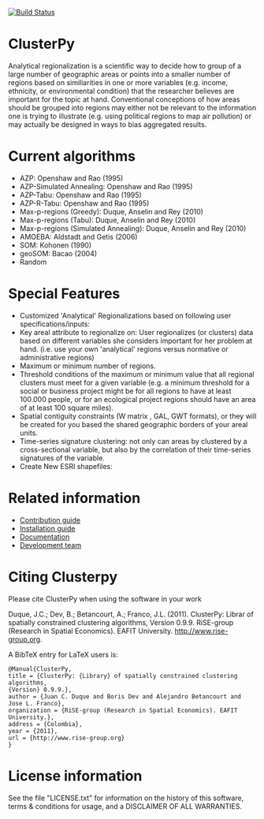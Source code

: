[![Build Status](https://travis-ci.org/sergiobuj/clusterpy.png?branch=master)](https://travis-ci.org/sergiobuj/clusterpy)

ClusterPy
=========

Analytical regionalization is a scientific way to decide how to group of a large
number of geographic areas or points into a smaller number of regions based on
similiarities in one or more variables (e.g. income, ethnicity, or environmental
condition) that the researcher believes are important for the topic at hand.
Conventional conceptions of how areas should be grouped into regions may either
not be relevant to the information one is trying to illustrate (e.g. using
political regions to map air pollution) or may actually be designed in ways to
bias aggregated results.


Current algorithms
==================
 * AZP: Openshaw and Rao (1995)
 * AZP-Simulated Annealing: Openshaw and Rao (1995)
 * AZP-Tabu: Openshaw and Rao (1995)
 * AZP-R-Tabu: Openshaw and Rao (1995)
 * Max-p-regions (Greedy): Duque, Anselin and Rey (2010)
 * Max-p-regions (Tabu): Duque, Anselin and Rey (2010)
 * Max-p-regions (Simulated Annealing): Duque, Anselin and Rey (2010)
 * AMOEBA: Aldstadt and Getis (2006)
 * SOM: Kohonen (1990)
 * geoSOM: Bacao (2004)
 * Random

Special Features
================
 * Customized 'Analytical' Regionalizations based on following user
 specifications/inputs:
  * Key areal attribute to regionalize on: User regionalizes (or clusters) data
  based on different variables she considers important for her problem at hand.
  (i.e. use your own 'analytical' regions versus normative or administrative
  regions)
  * Maximum or minimum number of regions.
  * Threshold conditions of the maximum or minimum value that all regional
  clusters must meet for a given variable (e.g. a minimum threshold for a social
  or business project might be for all regions to have at least 100.000 people,
  or for an ecological project regions should have an area of at least 100
  square miles).
  * Spatial contiguity constraints (W matrix , GAL, GWT formats), or they will
  be created for you based the shared geographic borders of your areal units.
  * Time-series signature clustering: not only can areas by clustered by a
  cross-sectional variable, but also by the correlation of their time-series
  signatures of the variable.
 * Create New ESRI shapefiles:


Related information
===================
  * [Contribution guide](https://github.com/sergiobuj/clusterpy/wiki/Contribution)
  * [Installation guide](https://github.com/sergiobuj/clusterpy/wiki/Installation)
  * [Documentation](http://www.rise-group.org/risem/clusterpy/index.html)
  * [Development team](https://github.com/sergiobuj/clusterpy/wiki/Team)

Citing Clusterpy
================
Please cite ClusterPy when using the software in your work

Duque, J.C.; Dev, B.; Betancourt, A.; Franco, J.L. (2011). ClusterPy: Librar
of spatially constrained clustering algorithms, Version 0.9.9. RiSE-group
(Research in Spatial Economics). EAFIT University. http://www.rise-group.org.

A BibTeX entry for LaTeX users is:
```
@Manual{ClusterPy,
title = {ClusterPy: {Library} of spatially constrained clustering algorithms,
{Version} 0.9.9.},
author = {Juan C. Duque and Boris Dev and Alejandro Betancourt and Jose L. Franco},
organization = {RiSE-group (Research in Spatial Economics). EAFIT University.},
address = {Colombia},
year = {2011},
url = {http://www.rise-group.org}
}
```

License information
===================
See the file "LICENSE.txt" for information on the history of this software, terms
& conditions for usage, and a DISCLAIMER OF ALL WARRANTIES.
